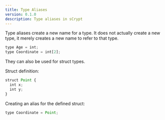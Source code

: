 ```yaml
---
title: Type Aliases
version: 0.1.0
description: Type aliases in sCrypt
---
```


Type aliases create a new name for a type. It does not actually create a new type, it merely creates a new name to refer to that type.

```javascript
type Age = int;
type Coordinate = int[2];
```

They can also be used for struct types.

Struct definition:
```javascript
struct Point {
  int x;
  int y;
}
```

Creating an alias for the defined struct:
```javascript
type Coordinate = Point;
```

